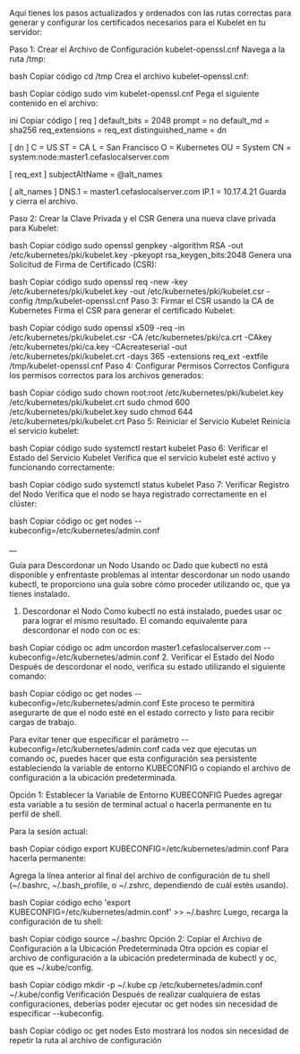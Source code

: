 Aquí tienes los pasos actualizados y ordenados con las rutas correctas para generar y configurar los certificados necesarios para el Kubelet en tu servidor:

Paso 1: Crear el Archivo de Configuración kubelet-openssl.cnf
Navega a la ruta /tmp:

bash
Copiar código
cd /tmp
Crea el archivo kubelet-openssl.cnf:

bash
Copiar código
sudo vim kubelet-openssl.cnf
Pega el siguiente contenido en el archivo:

ini
Copiar código
[ req ]
default_bits       = 2048
prompt             = no
default_md         = sha256
req_extensions     = req_ext
distinguished_name = dn

[ dn ]
C  = US
ST = CA
L  = San Francisco
O  = Kubernetes
OU = System
CN = system:node:master1.cefaslocalserver.com

[ req_ext ]
subjectAltName = @alt_names

[ alt_names ]
DNS.1 = master1.cefaslocalserver.com
IP.1 = 10.17.4.21
Guarda y cierra el archivo.

Paso 2: Crear la Clave Privada y el CSR
Genera una nueva clave privada para Kubelet:

bash
Copiar código
sudo openssl genpkey -algorithm RSA -out /etc/kubernetes/pki/kubelet.key -pkeyopt rsa_keygen_bits:2048
Genera una Solicitud de Firma de Certificado (CSR):

bash
Copiar código
sudo openssl req -new -key /etc/kubernetes/pki/kubelet.key -out /etc/kubernetes/pki/kubelet.csr -config /tmp/kubelet-openssl.cnf
Paso 3: Firmar el CSR usando la CA de Kubernetes
Firma el CSR para generar el certificado Kubelet:

bash
Copiar código
sudo openssl x509 -req -in /etc/kubernetes/pki/kubelet.csr -CA /etc/kubernetes/pki/ca.crt -CAkey /etc/kubernetes/pki/ca.key -CAcreateserial -out /etc/kubernetes/pki/kubelet.crt -days 365 -extensions req_ext -extfile /tmp/kubelet-openssl.cnf
Paso 4: Configurar Permisos Correctos
Configura los permisos correctos para los archivos generados:

bash
Copiar código
sudo chown root:root /etc/kubernetes/pki/kubelet.key /etc/kubernetes/pki/kubelet.crt
sudo chmod 600 /etc/kubernetes/pki/kubelet.key
sudo chmod 644 /etc/kubernetes/pki/kubelet.crt
Paso 5: Reiniciar el Servicio Kubelet
Reinicia el servicio kubelet:

bash
Copiar código
sudo systemctl restart kubelet
Paso 6: Verificar el Estado del Servicio Kubelet
Verifica que el servicio kubelet esté activo y funcionando correctamente:

bash
Copiar código
sudo systemctl status kubelet
Paso 7: Verificar Registro del Nodo
Verifica que el nodo se haya registrado correctamente en el clúster:

bash
Copiar código
oc get nodes --kubeconfig=/etc/kubernetes/admin.conf




__

Guía para Descordonar un Nodo Usando oc
Dado que kubectl no está disponible y enfrentaste problemas al intentar descordonar un nodo usando kubectl, te proporciono una guía sobre cómo proceder utilizando oc, que ya tienes instalado.

1. Descordonar el Nodo
Como kubectl no está instalado, puedes usar oc para lograr el mismo resultado. El comando equivalente para descordonar el nodo con oc es:

bash
Copiar código
oc adm uncordon master1.cefaslocalserver.com --kubeconfig=/etc/kubernetes/admin.conf
2. Verificar el Estado del Nodo
Después de descordonar el nodo, verifica su estado utilizando el siguiente comando:

bash
Copiar código
oc get nodes --kubeconfig=/etc/kubernetes/admin.conf
Este proceso te permitirá asegurarte de que el nodo esté en el estado correcto y listo para recibir cargas de trabajo.



Para evitar tener que especificar el parámetro --kubeconfig=/etc/kubernetes/admin.conf cada vez que ejecutas un comando oc, puedes hacer que esta configuración sea persistente estableciendo la variable de entorno KUBECONFIG o copiando el archivo de configuración a la ubicación predeterminada.

Opción 1: Establecer la Variable de Entorno KUBECONFIG
Puedes agregar esta variable a tu sesión de terminal actual o hacerla permanente en tu perfil de shell.

Para la sesión actual:

bash
Copiar código
export KUBECONFIG=/etc/kubernetes/admin.conf
Para hacerla permanente:

Agrega la línea anterior al final del archivo de configuración de tu shell (~/.bashrc, ~/.bash_profile, o ~/.zshrc, dependiendo de cuál estés usando).

bash
Copiar código
echo 'export KUBECONFIG=/etc/kubernetes/admin.conf' >> ~/.bashrc
Luego, recarga la configuración de tu shell:

bash
Copiar código
source ~/.bashrc
Opción 2: Copiar el Archivo de Configuración a la Ubicación Predeterminada
Otra opción es copiar el archivo de configuración a la ubicación predeterminada de kubectl y oc, que es ~/.kube/config.

bash
Copiar código
mkdir -p ~/.kube
cp /etc/kubernetes/admin.conf ~/.kube/config
Verificación
Después de realizar cualquiera de estas configuraciones, deberías poder ejecutar oc get nodes sin necesidad de especificar --kubeconfig.

bash
Copiar código
oc get nodes
Esto mostrará los nodos sin necesidad de repetir la ruta al archivo de configuración